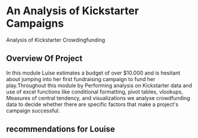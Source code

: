 # An Analysis of Kickstarter Campaigns
Analysis of Kickstarter Crowdingfunding 
## Overview Of Project
In this module Luise estimates a budget of over $10.000 and is hesitant about jumping into her first fundraising campaign to fund her play.Throughout this module by Performing analysis on Kickstarter data and use of excel functions like conditional formatting, pivot tables, vlookups, Measures of central tendency, and visualizations we analyse crowdfunding data to decide whether there are specific factors that make a project's campaign successful.
## recommendations for Louise

